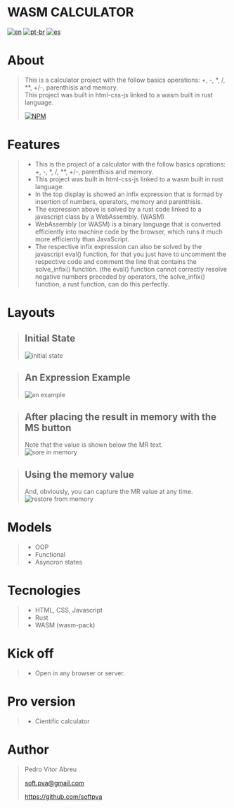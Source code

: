 # **WASM CALCULATOR**
[![en](https://img.shields.io/badge/lang-en-red.svg)](./README.md)
[![pt-br](https://img.shields.io/badge/lang-pt--br-green.svg)](./README.pt-br.md)
[![es](https://img.shields.io/badge/lang-es-yellow.svg)](./README.es.md)
  

# About
> This is a calculator project with the follow basics operations: +, -, *, /, **, +/-, parenthisis and memory.  
> This project was built in html-css-js linked to a wasm built in rust language.
>
> [![NPM](https://img.shields.io/npm/l/react)](./LICENSE) 

# Features
> - This is the project of a calculator with the follow basics oprations: +, -, *, /, **, +/-, parenthisis and memory.
> - This project was built in html-css-js linked to a wasm built in rust language.
> - In the top display is showed an infix expression that is formad by insertion of numbers, operators, memory and parenthisis.
> - The expression above is solved by a rust code linked to a javascript class by a WebAssembly. (WASM)
> - WebAssembly (or WASM) is a binary language that is converted efficiently into machine code by the browser, which runs it much more efficiently than JavaScript.
> - The respective infix expression can also be solved by the javascript eval() function, for that you just have to uncomment the respective code and comment the line that contains the solve_infix() function. (the eval() function cannot correctly resolve negative numbers preceded by operators, the solve_infix() function, a rust function, can do this perfectly.

# Layouts
> ## Initial State   
> ![initial state](/readmeImages/init.gif)  

> ## An Expression Example  
> ![an example](/readmeImages/pict_1.gif)  

> ## After placing the result in memory with the MS button  
> Note that the value is shown below the MR text.  
> ![sore in memory](/readmeImages/pict_2.gif)  

> ## Using the memory value    
> And, obviously, you can capture the MR value at any time.   
> ![restore from memory](/readmeImages/pict_3.gif)

# Models
> - OOP
> - Functional
> - Asyncron states

# Tecnologies
> - HTML, CSS, Javascript
> - Rust
> - WASM (wasm-pack)

# Kick off
> - Open in any browser or server.

# Pro version
> - Cientific calculator

# Author
> Pedro Vitor Abreu
>
> <soft.pva@gmail.com>
>
> <https://github.com/softpva>
>






